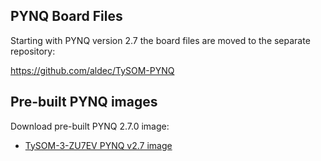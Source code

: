 ## PYNQ Board Files

Starting with PYNQ version 2.7 the board files are moved to the separate repository: 

https://github.com/aldec/TySOM-PYNQ


## Pre-built PYNQ images

Download pre-built PYNQ 2.7.0 image:
- [TySOM-3-ZU7EV PYNQ v2.7 image](https://github.com/aldec/TySOM-PYNQ/releases/download/2.7/tysom3_v2.7.0.img.7z)


